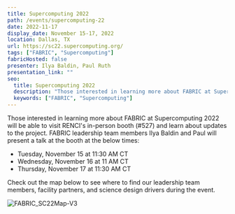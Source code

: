 ```yaml
---
title: Supercomputing 2022
path: /events/supercomputing-22
date: 2022-11-17
display_date: November 15-17, 2022
location: Dallas, TX
url: https://sc22.supercomputing.org/
tags: ["FABRIC", "Supercomputing"]
fabricHosted: false
presenter: Ilya Baldin, Paul Ruth
presentation_link: ""
seo:
  title: Supercomputing 2022
  description: "Those interested in learning more about FABRIC at Supercomputing 2022 will be able to visit RENCI's in-person booth."
  keywords: ["FABRIC", "Supercomputing"]
---
```


Those interested in learning more about FABRIC at Supercomputing 2022 will be able to visit RENCI's in-person booth (#527) and learn about updates to the project. FABRIC leadership team members Ilya Baldin and Paul will present a talk at the booth at the below times:

- Tuesday, November 15 at 11:30 AM CT
- Wednesday, November 16 at 11 AM CT
- Thursday, November 17 at 11:30 AM CT

Check out the map below to see where to find our leadership team members, facility partners, and science design drivers during the event.

![FABRIC_SC22Map-V3](https://user-images.githubusercontent.com/68300939/201703417-39d20e95-e9bb-4b61-86d3-171077d9e06b.png)
